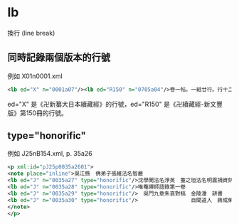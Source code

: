 # lb

換行 (line break)

## 同時記錄兩個版本的行號

例如 X01n0001.xml

```xml
<lb ed="X" n="0001a07"/><lb ed="R150" n="0705a04"/>卷一帖。一紙廿行。行十二字。經末有左藏庫西潘
```

ed="X" 是《卍新纂大日本續藏經》的行號，ed="R150" 是《卍續藏經-新文豐版》第150冊的行號。

## type="honorific"

例如 J25nB154.xml, p. 35a26

```xml
<p xml:id="pJ25p0035a2601">
<note place="inline">吳江縣　佛弟子張維法名智嚴
<lb ed="J" n="0035a27" type="honorific"/>沈學閔法名淨英　董之垣法名明震捐資刻
<lb ed="J" n="0035a28" type="honorific"/>唯菴禪師語錄第一卷
<lb ed="J" n="0035a29" type="honorific"/>　吳門九章朱袞對稿　金陵潘　耕書
<lb ed="J" n="0035a30" type="honorific"/>　　　　　　　　　　自聞道人　蔣成榮刊
</note>
</p>
```
